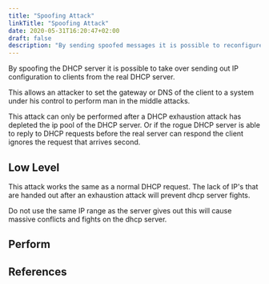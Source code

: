 ```yaml
---
title: "Spoofing Attack"
linkTitle: "Spoofing Attack"
date: 2020-05-31T16:20:47+02:00
draft: false
description: "By sending spoofed messages it is possible to reconfigure DHCP clients." 
---
```

By spoofing the DHCP server it is possible to take over sending out IP configuration to clients from the real DHCP server.

This allows an attacker to set the gateway  or DNS of the client to a system under his control to perform man in the middle attacks. 

This attack can only be performed after a DHCP exhaustion attack has depleted the ip pool of the DHCP server. Or if the rogue DHCP server is able to reply to DHCP requests before the real server can respond the client ignores the request that arrives second.


## Low Level

This attack works the same as a normal DHCP request. The lack of IP's that are handed out after an exhaustion attack will prevent dhcp server fights.

Do not use the same IP range as  the server gives out this will cause massive conflicts and fights on the dhcp server. 


## Perform 


## References

